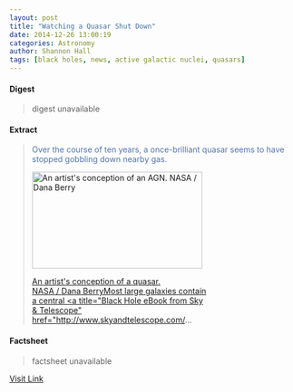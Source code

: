```yaml
---
layout: post
title: "Watching a Quasar Shut Down"
date: 2014-12-26 13:00:19
categories: Astronomy
author: Shannon Hall
tags: [black holes, news, active galactic nuclei, quasars]
---
```



#### Digest
>digest unavailable

#### Extract
><span style="color: #5274ae;">Over the course of ten years, a once-brilliant quasar seems to have stopped gobbling down nearby gas.<div id="attachment_255430872" style="width: 310px" class="wp-caption alignright"><a href="http://www.skyandtelescope.com/wp-content/uploads/AGN_Artists_Conception_480_274.jpg"><img class="size-medium wp-image-255430872" src="http://www.skyandtelescope.com/wp-content/uploads/AGN_Artists_Conception_480_274-300x171.jpg" alt="An artist's conception of an AGN. NASA / Dana Berry " width="300" height="171" /><p class="wp-caption-text">An artist's conception of a quasar.<br />NASA / Dana BerryMost large galaxies contain a central <a title="Black Hole eBook from Sky &amp; Telescope" href="http://www.skyandtelescope.com/...

#### Factsheet
>factsheet unavailable

[Visit Link](http://www.skyandtelescope.com/astronomy-news/watching-a-quasar-shut-down-122614/)


